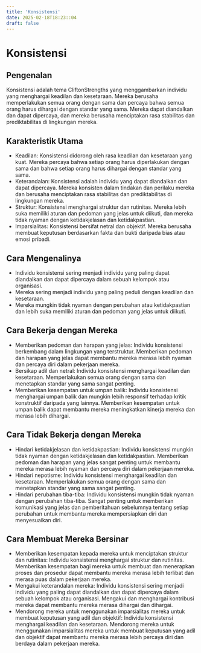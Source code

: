 ```yaml
---
title: 'Konsistensi'
date: 2025-02-18T18:23::04
draft: false
---
```


# Konsistensi

## Pengenalan

Konsistensi adalah tema CliftonStrengths yang menggambarkan individu yang menghargai keadilan dan kesetaraan. Mereka berusaha memperlakukan semua orang dengan sama dan percaya bahwa semua orang harus dihargai dengan standar yang sama. Mereka dapat diandalkan dan dapat dipercaya, dan mereka berusaha menciptakan rasa stabilitas dan prediktabilitas di lingkungan mereka.

## Karakteristik Utama

- Keadilan: Konsistensi didorong oleh rasa keadilan dan kesetaraan yang kuat. Mereka percaya bahwa setiap orang harus diperlakukan dengan sama dan bahwa setiap orang harus dihargai dengan standar yang sama.
- Keterandalan: Konsistensi adalah individu yang dapat diandalkan dan dapat dipercaya. Mereka konsisten dalam tindakan dan perilaku mereka dan berusaha menciptakan rasa stabilitas dan prediktabilitas di lingkungan mereka.
- Struktur: Konsistensi menghargai struktur dan rutinitas. Mereka lebih suka memiliki aturan dan pedoman yang jelas untuk diikuti, dan mereka tidak nyaman dengan ketidakjelasan dan ketidakpastian.
- Imparsialitas: Konsistensi bersifat netral dan objektif. Mereka berusaha membuat keputusan berdasarkan fakta dan bukti daripada bias atau emosi pribadi.

## Cara Mengenalinya

- Individu konsistensi sering menjadi individu yang paling dapat diandalkan dan dapat dipercaya dalam sebuah kelompok atau organisasi.
- Mereka sering menjadi individu yang paling peduli dengan keadilan dan kesetaraan.
- Mereka mungkin tidak nyaman dengan perubahan atau ketidakpastian dan lebih suka memiliki aturan dan pedoman yang jelas untuk diikuti.

## Cara Bekerja dengan Mereka

- Memberikan pedoman dan harapan yang jelas: Individu konsistensi berkembang dalam lingkungan yang terstruktur. Memberikan pedoman dan harapan yang jelas dapat membantu mereka merasa lebih nyaman dan percaya diri dalam pekerjaan mereka.
- Bersikap adil dan netral: Individu konsistensi menghargai keadilan dan kesetaraan. Memperlakukan semua orang dengan sama dan menetapkan standar yang sama sangat penting.
- Memberikan kesempatan untuk umpan balik: Individu konsistensi menghargai umpan balik dan mungkin lebih responsif terhadap kritik konstruktif daripada yang lainnya. Memberikan kesempatan untuk umpan balik dapat membantu mereka meningkatkan kinerja mereka dan merasa lebih dihargai.

## Cara Tidak Bekerja dengan Mereka

- Hindari ketidakjelasan dan ketidakpastian: Individu konsistensi mungkin tidak nyaman dengan ketidakjelasan dan ketidakpastian. Memberikan pedoman dan harapan yang jelas sangat penting untuk membantu mereka merasa lebih nyaman dan percaya diri dalam pekerjaan mereka.
- Hindari nepotisme: Individu konsistensi menghargai keadilan dan kesetaraan. Memperlakukan semua orang dengan sama dan menetapkan standar yang sama sangat penting.
- Hindari perubahan tiba-tiba: Individu konsistensi mungkin tidak nyaman dengan perubahan tiba-tiba. Sangat penting untuk memberikan komunikasi yang jelas dan pemberitahuan sebelumnya tentang setiap perubahan untuk membantu mereka mempersiapkan diri dan menyesuaikan diri.

## Cara Membuat Mereka Bersinar

- Memberikan kesempatan kepada mereka untuk menciptakan struktur dan rutinitas: Individu konsistensi menghargai struktur dan rutinitas. Memberikan kesempatan bagi mereka untuk membuat dan menerapkan proses dan prosedur dapat membantu mereka merasa lebih terlibat dan merasa puas dalam pekerjaan mereka.
- Mengakui keterandalan mereka: Individu konsistensi sering menjadi individu yang paling dapat diandalkan dan dapat dipercaya dalam sebuah kelompok atau organisasi. Mengakui dan menghargai kontribusi mereka dapat membantu mereka merasa dihargai dan dihargai.
- Mendorong mereka untuk menggunakan imparsialitas mereka untuk membuat keputusan yang adil dan objektif: Individu konsistensi menghargai keadilan dan kesetaraan. Mendorong mereka untuk menggunakan imparsialitas mereka untuk membuat keputusan yang adil dan objektif dapat membantu mereka merasa lebih percaya diri dan berdaya dalam pekerjaan mereka.

